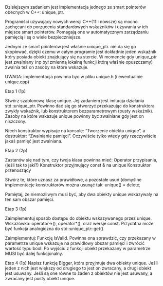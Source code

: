 Dzisiejszym zadaniem jest implementacja jednego ze smart pointerów obecnych w C++: unique_ptr. 

Programiści używający nowych wersji C++(11 i nowsze) są mocno zachęcani do porzucenia standardowych wskaźników
i używania w ich miejsce smart pointerów. Pomagają one w automatycznym zarządzaniu pamięcią i są o wiele bezpieczniejsze.

Jednym ze smart pointerów jest właśnie unique_ptr. nie da się go skopiować, dzięki czemu w całym programie
jest dokładnie jeden wskaźnik który posiada obiekt znajdujący się na stercie. W momencie gdy unique_ptr jest zwalniany
(np był zmienną lokalną funkcji którą właśnie opuszczamy) zwalnia też on zasoby na które wskazuje.

UWAGA: implementacja powinna byc w pliku unique.h (i ewentualnie unique.cpp)

Etap 1 (1p)

Stwórz szablonową klasę unique. Jej zadaniem jest imitacja działania std::unique_ptr.
Powinno dać się go stworzyć przekazując do konstruktora zwykły wskaźnik, lub konstruktorem bezparametrowym (pusty wskaźnik). Zasoby na które wskazuje unique powinny być zwalniane gdy jest on niszczony.

Niech konstruktor wypisuje na konsolę: “Tworzenie obiektu unique”, a destruktor:
“Zwalnianie pamięci”. Oczywiście tylko wtedy gdy rzeczywiście jakaś pamięć jest zwalniana.

Etap 2 (2p)

Zastanów się nad tym, czy twoja klasa powinna mieć:
Operator przypisania, (jeśli tak to jaki?)
Konstruktor przyjmujący const & na unique
Konstruktor przenoszący

Stwórz te, które uznasz za prawidłowe, a pozostałe usuń (domyślne implementacje konstruktorów można usunąć tak:
	unique() = delete;

Pamiętaj, że niemożliwym musi być, aby dwa obiekty unique wskazywały na ten sam obszar pamięci.


Etap 3 (1p)

Zaimplementuj sposób dostępu do obiektu wskazywanego przez unique.
Wskazówka: operator->(), operator*(), oraz wersje const.
Przydatna może być funkcja analogiczna do std::unique_ptr::get().

Zaimplementuj:
Funkcję IsValid. Powinna ona sprawdzić, czy przekazany w parametrze unique wskazuje na prawidłowy obszar pamięci
i zwrócić wartość typu bool. Po wyjściu z funkcji obiekt przekazany w parametrze MUSI być dalej funkcjonalny.

Etap 4 (1p)
Napisz funkcję Bigger, która przyjmuje dwa obiekty unique. Jeśli jeden z nich jest większy od drugiego to jest on zwracany,
a drugi obiekt jest usuwany. Jeśli są one równe to żaden z obiektów nie jest usuwany, a zwracany jest pusty obiekt unique.
